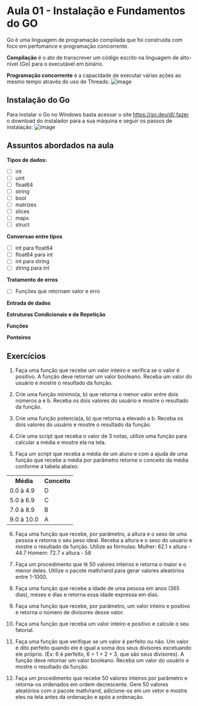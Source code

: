 # Aula 01 - Instalação e Fundamentos do GO

Go é uma linguagem de programação compilada que foi construída com foco em perfomance e programação concorrente.

**Compilação** é o ato de transcrever um código escrito na linguagem de alto-nível (Go) para o executável em binário.

**Programação concorrente** é a capacidade de executar várias ações ao mesmo tempo através do uso de Threads:
![image](https://user-images.githubusercontent.com/69127474/205124852-df7bfce1-301e-40a2-9e90-1488159b58a1.png)

## Instalação do Go

Para instalar o Go no Windows basta acessar o site https://go.dev/dl/,fazer o download do instalador para a sua máquina e seguir os passos de instalação:
![image](https://user-images.githubusercontent.com/69127474/205125866-573dff37-9c3e-4420-bea2-b935e1431845.png)

## Assuntos abordados na aula
**Tipos de dados:**
- [ ] int
- [ ] uint
- [ ] float64
- [ ] string
- [ ] bool
- [ ] matrizes
- [ ] slices
- [ ] maps
- [ ] struct

**Conversao entre tipos**
- [ ] int para float64
- [ ] float64 para int
- [ ] int para string
- [ ] string para int

**Tratamento de erros**
- [ ] Funções que retornam valor e erro

**Entrada de dados**

**Estruturas Condicionais e de Repetição**

**Funções**

**Ponteiros**

## Exercícios
1) Faça uma função que recebe um valor inteiro e verifica se o valor é positivo. 
A função deve retornar um valor booleano. Receba um valor do usuário e mostre o resultado
da função.

2) Crie uma função minimo(a, b) que retorna o menor valor entre dois números a e b.
Receba os dois valores do usuário e mostre o resultado da função.

3) Crie uma função potencia(a, b) que retorna a elevado a b. Receba os dois valores do usuário e 
mostre o resultado da função.

4) Crie uma script que receba o valor de 3 notas, utilize uma função para calcular a média e
mostre ela na tela.

5) Faça um script que receba a média de um aluno e com a ajuda de uma função que recebe 
a média por parâmetro retorne o conceito da média conforme a tabela abaixo:
<table>
  <tr>
    <th>Média</th>
    <th>Conceito</th>
  </tr>
  <tr>
    <td>0.0 à 4.9</td>
    <td>D</td>
  </tr>
   <tr>
    <td>5.0 à 6.9</td>
    <td>C</td>
  </tr>
   <tr>
    <td>7.0 à 8.9</td>
    <td>B</td>
  </tr>
   <tr>
    <td>9.0 à 10.0</td>
    <td>A</td>
  </tr>
</table>

6) Faça uma função que recebe, por parâmetro, a altura e o sexo de uma pessoa e 
retorna o seu peso ideal. Receba a altura e o sexo do usuário e mostre o resultado da função.
Utilize as fórmulas:
Mulher: 62.1 x altura - 44.7
Homem: 72.7 x altura - 58

7) Faça um procedimento que lê 50 valores inteiros e retorna o maior e o menor deles. 
Utilize o pacote math/rand para gerar valores aleatórios entre 1-1000.

8) Faça uma função que recebe a idade de uma pessoa em anos (365 dias), meses e dias e retorna essa idade expressa em dias.

9) Faça uma função que recebe, por parâmetro, um valor inteiro e positivo e retorna o número de divisores 
desse valor.

10) Faça uma função que receba um valor inteiro e positivo e calcule o seu fatorial.

11) Faça uma função que verifique se um valor é perfeito ou não. Um valor é dito perfeito quando ele é igual a 
soma dos seus divisores excetuando ele próprio. (Ex: 6 é perfeito, 6 = 1 + 2 + 3, que são seus divisores). 
A função deve retornar um valor booleano. Receba um valor do usuário e mostre o resultado da função.

12) Faça um procedimento que recebe 50 valores inteiros por parâmetro e retorna-os ordenados em ordem decrescente.
Gere 50 valores aleatórios com o pacote math/rand, adicione-os em um vetor e mostre eles na tela antes da
ordenação e após a ordenação.

